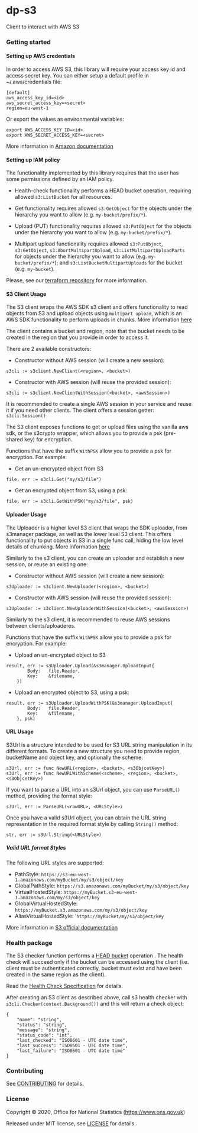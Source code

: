 dp-s3
================
Client to interact with AWS S3

### Getting started

#### Setting up AWS credentials

In order to access AWS S3, this library will require your access key id and access secret key. You can either setup a default profile in ~/.aws/credentials file:
```
[default]
aws_access_key_id=<id>
aws_secret_access_key=<secret>
region=eu-west-1
```

Or export the values as environmental variables:
```
export AWS_ACCESS_KEY_ID=<id>
export AWS_SECRET_ACCESS_KEY=<secret>
```

More information in [Amazon documentation](https://docs.aws.amazon.com/cli/latest/userguide//cli-chap-configure.html)


#### Setting up IAM policy

The functionality implemented by this library requires that the user has some permissions defined by an IAM policy.

- Health-check functionality performs a HEAD bucket operation, requiring allowed `s3:ListBucket` for all resources.

- Get functionality requires allowed `s3:GetObject` for the objects under the hierarchy you want to allow (e.g. `my-bucket/prefix/*`).

- Upload (PUT) functionality requires allowed `s3:PutObject` for the objects under the hierarchy you want to allow (e.g. `my-bucket/prefix/*`).

- Multipart upload functionality requires allowed `s3:PutObject`, `s3:GetObject`, `s3:AbortMultipartUpload`, `s3:ListMultipartUploadParts` for objects under the hierarchy you want to allow (e.g. `my-bucket/prefix/*`); and `s3:ListBucketMultipartUploads` for the bucket (e.g. `my-bucket`).

Please, see our [terraform repository](https://github.com/ONSdigital/dp-setup/tree/develop/terraform) for more information.

#### S3 Client Usage

The S3 client wraps the AWS SDK s3 client and offers functionality to read objects from S3 and upload objects using `multipart upload`, which is an AWS SDK functionality to perform uploads in chunks. More information [here](https://docs.aws.amazon.com/AmazonS3/latest/userguide/mpuoverview.html)

The client contains a bucket and region, note that the bucket needs to be created in the region that you provide in order to access it.

There are 2 available constructors:
- Constructor without AWS session (will create a new session):
```
s3cli := s3client.NewClient(<region>, <bucket>)
```
- Constructor with AWS session (will reuse the provided session):
```
s3cli := s3client.NewClientWithSession(<bucket>, <awsSession>)
```
It is recommended to create a single AWS session in your service and reuse it if you need other clients. The client offers a session getter: `s3cli.Session()`

The S3 client exposes functions to get or upload files using the vanilla aws sdk, or the s3crypto wrapper, which allows you to provide a psk (pre-shared key) for encryption.

Functions that have the suffix `WithPSK` allow you to provide a psk for encryption. For example:
- Get an un-encrypted object from S3
```
file, err := s3cli.Get("my/s3/file")
```
- Get an encrypted object from S3, using a psk:
```
file, err := s3cli.GetWithPSK("my/s3/file", psk)
```


#### Uploader Usage

The Uploader is a higher level S3 client that wraps the SDK uploader, from s3manager package, as well as the lower level S3 client.
This offers functionality to put objects in S3 in a single func call, hiding the low level details of chunking. More information [here](https://docs.aws.amazon.com/sdk-for-go/api/service/s3/s3manager/#Uploader)

Similarly to the s3 client, you can create an uploader and establish a new session, or reuse an existing one:

- Constructor without AWS session (will create a new session):
```
s3Uploader := s3client.NewUploader(<region>, <bucket>)
```
- Constructor with AWS session (will reuse the provided session):
```
s3Uploader := s3client.NewUploaderWithSession(<bucket>, <awsSession>)
```

Similarly to the s3 client, it is recommended to reuse AWS sessions between clients/uploaderes.

Functions that have the suffix `WithPSK` allow you to provide a psk for encryption. For example:
- Upload an un-encrypted object to S3
```
result, err := s3Uploader.Upload(&s3manager.UploadInput{
		Body:   file.Reader,
		Key:    &filename,
	})
```
- Upload an encrypted object to S3, using a psk:
```
result, err := s3Uploader.UploadWithPSK(&s3manager.UploadInput{
		Body:   file.Reader,
		Key:    &filename,
	}, psk)
```

#### URL Usage

S3Url is a structure intended to be used for S3 URL string manipulation in its different formats. To create a new structure you need to provide region, bucketName and object key,
and optionally the scheme:

```
s3Url, err := func NewURL(<region>, <bucket>, <s3ObjcetKey>)
s3Url, err := func NewURLWithScheme(<scheme>, <region>, <bucket>, <s3ObjcetKey>)
```

If you want to parse a URL into an s3Url object, you can use `ParseURL()` method, providing the format style:

```
s3Url, err := ParseURL(<rawURL>, <URLStyle>)
```

Once you have a valid s3Url object, you can obtain the URL string representation in the required format style by calling `String()` method:

```
str, err := s3Url.String(<URLStyle>)
```

##### Valid URL format Styles

The following URL styles are supported:

- PathStyle: `https://s3-eu-west-1.amazonaws.com/myBucket/my/s3/object/key`
- GlobalPathStyle: `https://s3.amazonaws.com/myBucket/my/s3/object/key`
- VirtualHostedStyle: `https://myBucket.s3-eu-west-1.amazonaws.com/my/s3/object/key`
- GlobalVirtualHostedStyle: `https://myBucket.s3.amazonaws.com/my/s3/object/key`
- AliasVirtualHostedStyle: '`https://myBucket/my/s3/object/key`

More information in [S3 official documentation](https://docs.aws.amazon.com/AmazonS3/latest/dev/VirtualHosting.html)

### Health package

The S3 checker function performs a [HEAD bucket](https://docs.aws.amazon.com/sdk-for-go/api/service/s3/#S3.HeadBucket) operation . The health check will succeed only if the bucket can be accessed using the client (i.e. client must be authenticated correctly, bucket must exist and have been created in the same region as the client).

Read the [Health Check Specification](https://github.com/ONSdigital/dp/blob/master/standards/HEALTH_CHECK_SPECIFICATION.md) for details.

After creating an S3 client as described above, call s3 health checker with `s3cli.Checker(context.Background())` and this will return a check object:

```
{
    "name": "string",
    "status": "string",
    "message": "string",
    "status_code": "int",
    "last_checked": "ISO8601 - UTC date time",
    "last_success": "ISO8601 - UTC date time",
    "last_failure": "ISO8601 - UTC date time"
}
```

### Contributing

See [CONTRIBUTING](CONTRIBUTING.md) for details.

### License

Copyright © 2020, Office for National Statistics (https://www.ons.gov.uk)

Released under MIT license, see [LICENSE](LICENSE.md) for details.
